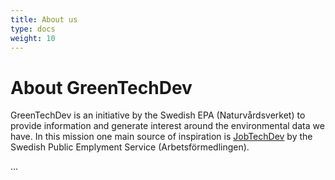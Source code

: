 ```yaml
---
title: About us
type: docs
weight: 10
---
```


# About GreenTechDev

GreenTechDev is an initiative by the Swedish EPA (Naturvårdsverket) to provide information and generate interest around the  environmental data we have. In this mission one main source of inspiration is [JobTechDev](https://jobtechdev.se/) by the Swedish Public Emplyment Service (Arbetsförmedlingen).

...